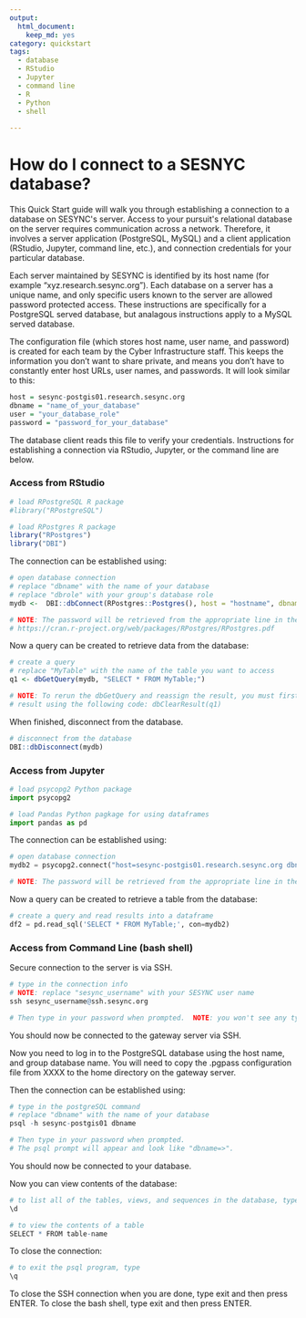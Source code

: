 ```yaml
---
output: 
  html_document:
    keep_md: yes
category: quickstart
tags:
  - database
  - RStudio
  - Jupyter
  - command line
  - R
  - Python
  - shell
    
---
```


# How do I connect to a SESNYC database?

This Quick Start guide will walk you through establishing a connection to a database on SESYNC's server.  Access to your pursuit's relational database on the server requires communication across a network.  Therefore, it involves a server application (PostgreSQL, MySQL) and a client application (RStudio, Jupyter, command line, etc.), and connection credentials for your particular database.

Each server maintained by SESYNC is identified by its host name (for example “xyz.research.sesync.org”).  Each database on a server has a unique name, and only specific users known to the server are allowed password protected access. These instructions are specifically for a PostgreSQL served database, but analagous instructions apply to a MySQL served database.  

The configuration file (which stores host name, user name, and password) is created for each team by the Cyber Infrastructure staff.  This keeps the information you don’t want to share private, and means you don’t have to constantly enter host URLs, user names, and passwords.  It will look similar to this: 


```r
host = sesync-postgis01.research.sesync.org
dbname = "name_of_your_database"
user = "your_database_role"
password = "password_for_your_database"
```
The database client reads this file to verify your credentials.  Instructions for establishing a connection via RStudio, Jupyter, or the command line are below.  


### Access from RStudio


```r
# load RPostgreSQL R package
#library("RPostgreSQL")

# load RPostgres R package
library("RPostgres")
library("DBI")
```

The connection can be established using:


```r
# open database connection 
# replace "dbname" with the name of your database
# replace "dbrole" with your group's database role
mydb <-  DBI::dbConnect(RPostgres::Postgres(), host = "hostname", dbname = "dbname", user = "dbrole")

# NOTE: The password will be retrieved from the appropriate line in the file ~/.pgpass. 
# https://cran.r-project.org/web/packages/RPostgres/RPostgres.pdf
```

Now a query can be created to retrieve data from the database:


```r
# create a query
# replace "MyTable" with the name of the table you want to access
q1 <- dbGetQuery(mydb, "SELECT * FROM MyTable;")

# NOTE: To rerun the dbGetQuery and reassign the result, you must first clear the existing  
# result using the following code: dbClearResult(q1)
```

When finished, disconnect from the database.


```r
# disconnect from the database
DBI::dbDisconnect(mydb)
```


### Access from Jupyter


```python
# load psycopg2 Python package
import psycopg2

# load Pandas Python pagkage for using dataframes
import pandas as pd

```

The connection can be established using:


```python
# open database connection 
mydb2 = psycopg2.connect("host=sesync-postgis01.research.sesync.org dbname=name_of_your_database user=dbrole")

# NOTE: The password will be retrieved from the appropriate line in the file ~/.pgpass. 

```

Now a query can be created to retrieve a table from the database:


```python
# create a query and read results into a dataframe
df2 = pd.read_sql('SELECT * FROM MyTable;', con=mydb2)

```


### Access from Command Line (bash shell)

Secure connection to the server is via SSH.


```r
# type in the connection info
# NOTE: replace "sesync_username" with your SESYNC user name
ssh sesync_username@ssh.sesync.org

# Then type in your password when prompted.  NOTE: you won't see any typing going on so type carefully!
```

You should now be connected to the gateway server via SSH.  


Now you need to log in to the PostgreSQL database using the host name, and group database name.
You will need to copy the .pgpass configuration file from XXXX to the home directory on the gateway server.

Then the connection can be established using:


```r
# type in the postgreSQL command 
# replace "dbname" with the name of your database
psql -h sesync-postgis01 dbname 

# Then type in your password when prompted. 
# The psql prompt will appear and look like "dbname=>".
```

You should now be connected to your database.  


Now you can view contents of the database:


```r
# to list all of the tables, views, and sequences in the database, type 
\d

# to view the contents of a table 
SELECT * FROM table-name
```

To close the connection:


```r
# to exit the psql program, type 
\q
```
To close the SSH connection when you are done, type exit and then press ENTER.
To close the bash shell, type exit and then press ENTER.








